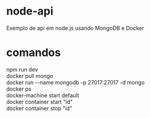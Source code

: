 # node-api
Exemplo de api em node.js usando MongoDB e Docker

# comandos
npm run dev<br>
docker pull mongo<br>
docker run --name mongodb -p 27017:27017 -d mongo<br>
docker ps<br>
docker-machine start default<br>
docker container start "id"<br>
docker container stop "id"<br>
